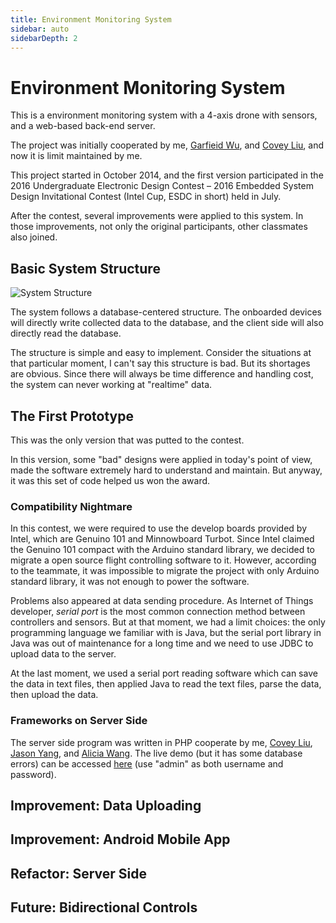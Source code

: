 ```yaml
---
title: Environment Monitoring System
sidebar: auto
sidebarDepth: 2
---
```


# Environment Monitoring System
This is a environment monitoring system with a 4-axis drone with sensors, and a web-based back-end server.

The project was initially cooperated by me, [Garfieid Wu](https://github.com/wjqzero), and [Covey Liu](https://github.com/Curton), and now it is limit maintained by me.

This project started in October 2014, and the first version participated in the 2016 Undergraduate Electronic Design Contest – 2016 Embedded System Design Invitational Contest (Intel Cup, ESDC in short) held in July.

After the contest, several improvements were applied to this system. In those improvements, not only the original participants, other classmates also joined.

## Basic System Structure

![System Structure](/env-system-structure.png)

The system follows a database-centered structure. The onboarded devices will directly write collected data to the database, and the client side will also directly read the database.

The structure is simple and easy to implement. Consider the situations at that particular moment, I can't say this structure is bad. But its shortages are obvious. Since there will always be time difference and handling cost, the system can never working at "realtime" data.

## The First Prototype

This was the only version that was putted to the contest.

In this version, some "bad" designs were applied in today's point of view, made the software extremely hard to understand and maintain. But anyway, it was this set of code helped us won the award.

### Compatibility Nightmare

In this contest, we were required to use the develop boards provided by Intel, which are Genuino 101 and Minnowboard Turbot. Since Intel claimed the Genuino 101 compact with the Arduino standard library, we decided to migrate a open source flight controlling software to it. However, according to the teammate, it was impossible to migrate the project with only Arduino standard library, it was not enough to power the software.

Problems also appeared at data sending procedure. As Internet of Things developer, *serial port* is the most common connection method between controllers and sensors. But at that moment, we had a limit choices: the only programming language we familiar with is Java, but the serial port library in Java was out of maintenance for a long time and we need to use JDBC to upload data to the server.

At the last moment, we used a serial port reading software which can save the data in text files, then applied Java to read the text files, parse the data, then upload the data.

### Frameworks on Server Side

The server side program was written in PHP cooperate by me, [Covey Liu](https://github.com/Curton), [Jason Yang](https://github.com/JiayuYANG), and [Alicia Wang](https://github.com/JEUDominic). The live demo (but it has some database errors) can be accessed [here](https://ws1.billzhonggz.com/php/project/) (use "admin" as both username and password).

## Improvement: Data Uploading



## Improvement: Android Mobile App



## Refactor: Server Side



## Future: Bidirectional Controls

